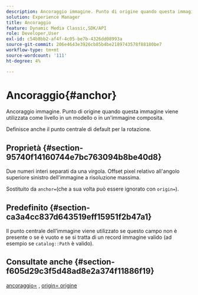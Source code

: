 ```yaml
---
description: Ancoraggio immagine. Punto di origine quando questa immagine viene utilizzata come livello in un modello o in un'immagine composita.
solution: Experience Manager
title: Ancoraggio
feature: Dynamic Media Classic,SDK/API
role: Developer,User
exl-id: c54b8bb2-af4f-4c05-be7b-4326dd08993a
source-git-commit: 206e4643e3926cb85b4be2189743578f88180be7
workflow-type: tm+mt
source-wordcount: '111'
ht-degree: 4%

---
```


# Ancoraggio{#anchor}

Ancoraggio immagine. Punto di origine quando questa immagine viene utilizzata come livello in un modello o in un&#39;immagine composita.

Definisce anche il punto centrale di default per la rotazione.

## Proprietà {#section-95740f14160744e7bc763094b8be40d8}

Due numeri interi separati da una virgola. Offset pixel relativo all&#39;angolo superiore sinistro dell&#39;immagine a risoluzione massima.

Sostituito da `anchor=`(che a sua volta può essere ignorato con `origin=`).

## Predefinito {#section-ca3a4cc837d643519eff15951f2b47a1}

Il punto centrale dell’immagine viene utilizzato se questo campo non è presente o se è vuoto e se si tratta di un record immagine valido (ad esempio se `catalog::Path` è valido).

## Consultate anche {#section-f605d29c3f5d48ad8e2a374f11886f19}

[ancoraggio=](/help/aem-is-ir-api/is-api/http-ref/image-serving-api-ref/c-http-protocol-reference/c-command-reference/r-anchor.md) , [origin= origine](/help/aem-is-ir-api/is-api/http-ref/image-serving-api-ref/c-http-protocol-reference/c-command-reference/r-origin.md)
